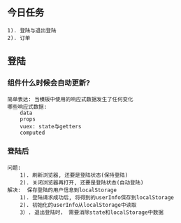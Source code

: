 ## 今日任务
    1). 登陆与退出登陆
    2). 订单

## 登陆


### 组件什么时候会自动更新?
    简单表达: 当模板中使用的响应式数据发生了任何变化
    哪些响应式数据:
        data
        props
        vuex: state与getters
        computed

### 登陆后
    问题: 
        1). 刷新浏览器, 还要是登陆状态(保持登陆)
        2). 关闭浏览器再打开, 还要是登陆状态(自动登陆)
    解决:  保存登陆的用户信息到localStorage
        1). 登陆请求成功后, 将得到的userInfo保存到localStorage
        2). 初始化的userInfo从localStorage中读取
        3）. 退出登陆时， 需要消除state和localStorage中数据
